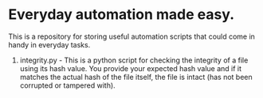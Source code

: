 # Everyday automation made easy.

This is a repository for storing useful automation scripts that could come in handy in everyday tasks.

1. integrity.py - This is a python script for checking the integrity of a file using its hash value. You provide your expected hash value and if it matches the actual hash of the file itself, the file is intact (has not been corrupted or tampered with).